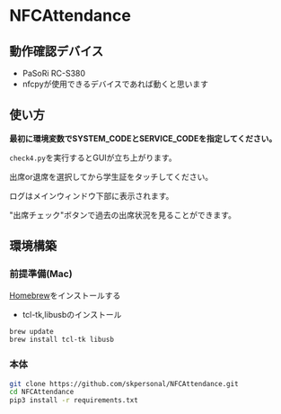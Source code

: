 # NFCAttendance

## 動作確認デバイス

- PaSoRi RC-S380
- nfcpyが使用できるデバイスであれば動くと思います

## 使い方

**最初に環境変数でSYSTEM_CODEとSERVICE_CODEを指定してください。**

`check4.py`を実行するとGUIが立ち上がります。

出席or退席を選択してから学生証をタッチしてください。

ログはメインウィンドウ下部に表示されます。

"出席チェック"ボタンで過去の出席状況を見ることができます。

## 環境構築

### 前提準備(Mac)

[Homebrew](https://brew.sh/)をインストールする

- tcl-tk,libusbのインストール

```bash
brew update
brew install tcl-tk libusb
```

### 本体

```bash
git clone https://github.com/skpersonal/NFCAttendance.git
cd NFCAttendance
pip3 install -r requirements.txt
```
